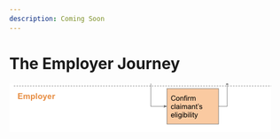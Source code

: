 ```yaml
---
description: Coming Soon
---
```


# The Employer Journey

![](../.gitbook/assets/screen-shot-2021-02-28-at-1.55.30-pm.png)

